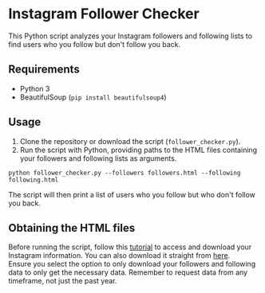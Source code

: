 # Instagram Follower Checker

This Python script analyzes your Instagram followers and following lists to find users who you follow but don't follow you back.

## Requirements

- Python 3
- BeautifulSoup (`pip install beautifulsoup4`)

## Usage

1. Clone the repository or download the script (`follower_checker.py`).
2. Run the script with Python, providing paths to the HTML files containing your followers and following lists as arguments.

```python follower_checker.py --followers followers.html --following following.html```

The script will then print a list of users who you follow but who don't follow you back.

## Obtaining the HTML files

Before running the script, follow this [tutorial](https://help.instagram.com/181231772500920) to access and download your Instagram information. You can also download it straight from [here](https://accountscenter.instagram.com/info_and_permissions/dyi/).  
Ensure you select the option to only download your followers and following data to only get the necessary data. Remember to request data from any timeframe, not just the past year.
